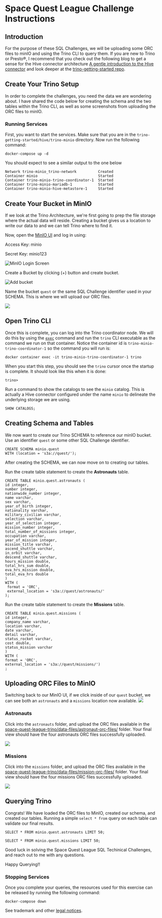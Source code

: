 # Space Quest League Challenge Instructions

## Introduction 
For the purpose of these SQL Challenges, we will be uploading some ORC files to minIO and using the Trino CLI to query them.  If you are new to Trino or Presto®, I recommend that you check out the following
blog to get a sense for the Hive connector architecture [A gentle
 introduction to the Hive connector](https://trino.io/blog/2020/10/20/intro-to-hive-connector.html) and look deeper at the [trino-getting-started repo](https://github.com/bitsondatadev/trino-getting-started). 

## Create Your Trino Setup

In order to complete the challenges, you need the data we are wondering about.  I have shared the code below for creating the schema and the two tables within the Trino CLI, as well as some screenshots from uploading the ORC files to minIO. 


### Running Services

First, you want to start the services. Make sure that you are in the 
`trino-getting-started/hive/trino-minio` directory. Now run the following
command:

```
docker-compose up -d
```

You should expect to see a similar output to the one below

```
Network trino-minio_trino-network          Created                
Container minio                            Started       
Container trino-minio-trino-coordinator-1  Started 
Container trino-minio-mariadb-1            Started
Container trino-minio-hive-metastore-1     Started
```
## Create Your Bucket in MinIO

If we look at the Trino Architecture, we're first going to prep the file storage
where the actual data will reside. Creating a bucket gives
us a location to write our data to and we can tell Trino where to find it.


Now, open the [MinIO UI](http://localhost:9000) and log in using:

Access Key: minio

Secret Key: minio123

![MinIO Login Screen](./assets/login.png)

Create a Bucket by clicking (+) button and create bucket.

![Add bucket](./assets/buckets.png)

Name the bucket `quest` or the same SQL Challenge identifier used in your SCHEMA. This is where we will upload our ORC files. 

![](.assets/../assets/quest.png)
## Open Trino CLI

Once this is complete, you can log into the Trino coordinator node. We will
do this by using the [`exec`](https://docs.docker.com/engine/reference/commandline/exec/)
command and run the `trino` CLI executable as the command we run on that
container. Notice the container id is `trino-minio-trino-coordinator-1` so the
command you will run is:

```
docker container exec -it trino-minio-trino-coordinator-1 trino
```

When you start this step, you should see the `trino` cursor once the startup
is complete. It should look like this when it is done:
```
trino>
```
 Run a command to show the catalogs to see the `minio` catalog. This is actually a Hive
connector configured under the name `minio` to delineate the underlying storage
we are using.

```
SHOW CATALOGS;
```

## Creating Schema and Tables
We now want to create our Trino SCHEMA to reference our minIO bucket. Use an identifier `quest` or some other SQL Challenge identifier.

```
CREATE SCHEMA minio.quest
WITH (location = 's3a://quest/');
```
After creating the SCHEMA, we can now move on to creating our tables. 

Run the create table statement to create the **Astronauts** table.
```
CREATE TABLE minio.quest.astronauts (
id integer,
number integer,
nationwide_number integer,
name varchar,
sex varchar,
year_of_birth integer,
nationality varchar,
military_civilian varchar,
selection varchar,
year_of_selection integer,
mission_number integer,
total_number_of_missions integer,
occupation varchar,
year_of_mission integer,
mission_title varchar,
ascend_shuttle varchar,
in_orbit varchar,
descend_shuttle varchar,
hours_mission double,
total_hrs_sum double,
eva_hrs_mission double,
total_eva_hrs double
)
WITH (
 format = 'ORC',
 external_location = 's3a://quest/astronauts/'
);
```

Run the create table statement to create the **Missions** table.
```
CREATE TABLE minio.quest.missions (
id integer,
company_name varchar,
location varchar,
date varchar,
detail varchar,
status_rocket varchar,
cost double,
status_mission varchar
)
WITH (
format = 'ORC',
external_location = 's3a://quest/missions/')
;
```
## Uploading ORC Files to MinIO
Switching back to our MinIO UI, if we click inside of our `quest` bucket, we can see both an `astronauts` and a `missions` location now available. 
![](.assets/../assets/minio_folders.png)

### Astronauts
Click into the `astronauts` folder, and upload the ORC files available in the [space-quest-league-trino/data-files/astronaut-orc-files/](https://github.com/monimiller/space-quest-league-trino/tree/main/data-files/astronaut-orc-files) folder. Your final view should have the four astronauts ORC files successfully uploaded. 

![](.assets/../assets/astronauts_orc.png)

### Missions 
Click into the `missions` folder, and upload the ORC files available in the [space-quest-league-trino/data-files/mission-orc-files/](https://github.com/monimiller/space-quest-league-trino/tree/main/data-files/mission-orc-files) folder. Your final view should have the four missions ORC files successfully uploaded. 

![](.assets/../assets/missions_orc.png)

## Querying Trino

Congrats! We have loaded the ORC files to MinIO, created our schema, and created our tables. Running a simple `select * from` query on each table can validate our final results. 

```
SELECT * FROM minio.quest.astronauts LIMIT 50;
```

```
SELECT * FROM minio.quest.missions LIMIT 50;
```

Good luck in solving the Space Quest League SQL Techinical Challenges, and reach out to me with any questions.

Happy Querying!!
### Stopping Services

Once you complete your queries, the resources used for this exercise can be released
by running the following command:

```
docker-compose down
```


See trademark and other [legal notices](https://trino.io/legal.html).
